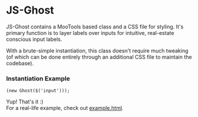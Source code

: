 JS-Ghost
===

JS-Ghost contains a MooTools based class and a CSS file for styling. It&#039;s
primary function is to layer labels over inputs for intuitive, real-estate
conscious input labels.

With a brute-simple instantiation, this class doesn&#039;t require much tweaking
(of which can be done entirely through an additional CSS file to maintain the
codebase).

### Instantiation Example

    (new Ghost($('input')));

Yup! That&#039;s it :)  
For a real-life example, check out
[example.html](https://github.com/onassar/JS-Ghost/blob/master/example.html).